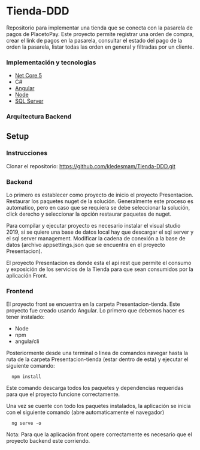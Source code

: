 # Tienda-DDD
Repositorio para implementar una tienda que se conecta con la pasarela de pagos de PlacetoPay.
Este proyecto permite registrar una orden de compra, crear el link de pagos en la pasarela, consultar el estado del pago de la orden la pasarela, listar todas las orden en general y filtradas por un cliente.

### Implementación y tecnologias
* [Net Core 5](https://visualstudio.microsoft.com/es/)
* C#
* [Angular](https://angular.io/)
* [Node](https://nodejs.org/es/)
* [SQL Server](https://www.microsoft.com/es-es/sql-server/sql-server-downloads) 

### Arquitectura Backend


## Setup
### Instrucciones

Clonar el repositorio: https://github.com/kledesmam/Tienda-DDD.git

### Backend
Lo primero es establecer como proyecto de inicio el proyecto Presentacion.
Restaurar los paquetes nuget de la solución. Generalmente este proceso es automatico, pero en caso que se requiera se debe seleccionar la solución, click derecho y seleccionar la opción restaurar paquetes de nuget.

Para compilar y ejecutar proyecto es necesario instalar el visual studio 2019, si se quiere una base de datos local hay que descargar el sql server y el sql server management. Modificar la cadena de conexión a la base de datos (archivo appsettings.json que se encuentra en el proyecto Presentacion).

El proyecto Presentacion es donde esta el api rest que permite el consumo y exposición de los servicios de la Tienda para que sean consumidos por la aplicación Front.

### Frontend
El proyecto front se encuentra en la carpeta Presentacion-tienda. Este proyecto fue creado usando Angular.
Lo primero que debemos hacer es tener instalado:
* Node
* npm
* angula/cli

Posteriormente desde una terminal o linea de comandos navegar hasta la ruta de la carpeta Presentacion-tienda (estar dentro de esta) y ejecutar el siguiente comando:
```
  npm install
```
Este comando descarga todos los paquetes y dependencias requeridas para que el proyecto funcione correctamente.

Una vez se cuente con todo los paquetes instalados, la aplicación se inicia con el siguiente comando (abre automaticamente el navegador)
```
  ng serve -o
```

Nota: Para que la aplicación front opere correctamente es necesario que el proyecto backend este corriendo.
